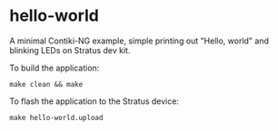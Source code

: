 # hello-world

A minimal Contiki-NG example, simple printing out "Hello, world" and blinking LEDs on Stratus dev kit.

To build the application:

```
make clean && make
```
To flash the application to the Stratus device:

```
make hello-world.upload
```
